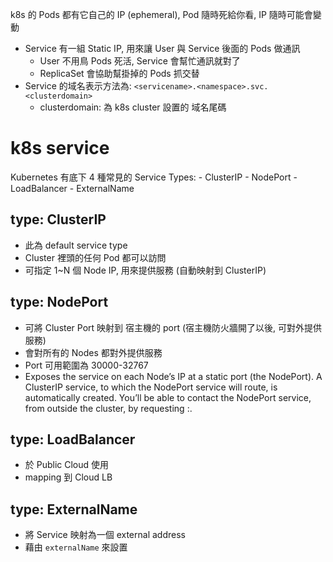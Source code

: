 
k8s 的 Pods 都有它自己的 IP (ephemeral), Pod 隨時死給你看, IP 隨時可能會變動

- Service 有一組 Static IP, 用來讓 User 與 Service 後面的 Pods 做通訊
    - User 不用鳥 Pods 死活, Service 會幫忙通訊就對了
    - ReplicaSet 會協助幫掛掉的 Pods 抓交替
- Service 的域名表示方法為: `<servicename>.<namespace>.svc.<clusterdomain>`
    - clusterdomain: 為 k8s cluster 設置的 域名尾碼


# k8s service

Kubernetes 有底下 4 種常見的 Service Types:
    - ClusterIP
    - NodePort
    - LoadBalancer
    - ExternalName


## type: ClusterIP

- 此為 default service type
- Cluster 裡頭的任何 Pod 都可以訪問
- 可指定 1~N 個 Node IP, 用來提供服務 (自動映射到 ClusterIP)


## type: NodePort

- 可將 Cluster Port 映射到 宿主機的 port (宿主機防火牆開了以後, 可對外提供服務)
- 會對所有的 Nodes 都對外提供服務
- Port 可用範圍為 30000-32767
- Exposes the service on each Node’s IP at a static port (the NodePort). A ClusterIP service, to which the NodePort service will route, is automatically created. You’ll be able to contact the NodePort service, from outside the cluster, by requesting <NodeIP>:<NodePort>.


## type: LoadBalancer

- 於 Public Cloud 使用
- mapping 到 Cloud LB


## type: ExternalName

- 將 Service 映射為一個 external address
- 藉由 `externalName` 來設置


# 